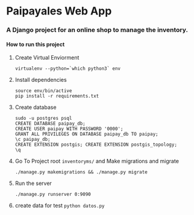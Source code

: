 # Paipayales Web App
### A Django project for an online shop to manage the inventory.

#### How to run this project

1. Create Virtual Enviorment
	```
	virtualenv --python=`which python3` env
	```

2. Install dependencies
	```
	source env/bin/active
	pip install -r requirements.txt
	```
3. Create database
	```
	sudo -u postgres psql
	CREATE DATABASE paipay_db;
	CREATE USER paipay WITH PASSWORD '0000';
	GRANT ALL PRIVILEGES ON DATABASE paipay_db TO paipay; 
	\c paipay_db; 
	CREATE EXTENSION postgis; CREATE EXTENSION postgis_topology;
	\q
	```

4. Go To Project root `inventoryms/` and  Make migrations and migrate
	```
	./manage.py makemigrations && ./manage.py migrate
	```

5. Run the server
	```
	./manage.py runserver 0:9090
	```
6. create data for test
        ```
        python datos.py
        ```



